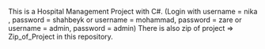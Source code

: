 This is a Hospital Management Project with C#. (Login with username = nika , password = shahbeyk or username = mohammad, password = zare or username = admin, password = admin)
There is also zip of project => Zip_of_Project in this repository.
